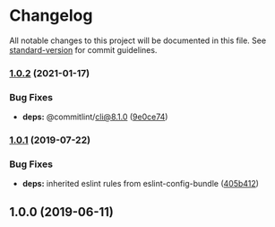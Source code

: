 # Changelog

All notable changes to this project will be documented in this file. See [standard-version](https://github.com/conventional-changelog/standard-version) for commit guidelines.

### [1.0.2](https://github.com/ridakk/base-javascript-project-boilerplate/compare/v1.0.1...v1.0.2) (2021-01-17)


### Bug Fixes

* **deps:** @commitlint/cli@8.1.0 ([9e0ce74](https://github.com/ridakk/base-javascript-project-boilerplate/commit/9e0ce74159bb8ceb94de83c1b192718f0c5bd5eb))

### [1.0.1](https://github.com/ridakk/base-javascript-project-boilerplate/compare/v1.0.0...v1.0.1) (2019-07-22)


### Bug Fixes

* **deps:** inherited eslint rules from eslint-config-bundle ([405b412](https://github.com/ridakk/base-javascript-project-boilerplate/commit/405b412))



## 1.0.0 (2019-06-11)
